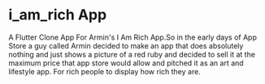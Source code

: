 # i_am_rich App
 A Flutter Clone App For Armin's I Am Rich App.So in the early days of App Store a guy called Armin decided to make an app that does absolutely nothing and just shows a picture of a red ruby and decided to sell it at the maximum price that app store would allow and pitched it as an art and lifestyle app. For rich people to display how rich they are.
